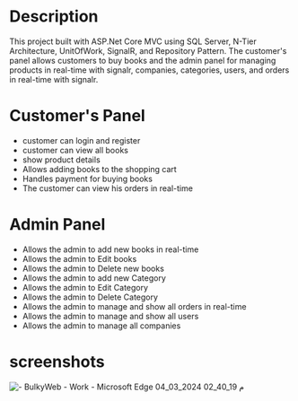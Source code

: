 # Description
This project built with ASP.Net Core MVC using SQL Server, N-Tier Architecture, UnitOfWork, SignalR, and Repository Pattern. The customer's panel allows customers to buy books and the admin panel for managing products in real-time with signalr, companies, categories, users, and orders in real-time with signalr.

# Customer's Panel
- customer can login and register
- customer can view all books
- show product details
- Allows adding books to the shopping cart
- Handles payment for buying books
- The customer can view his orders in real-time

# Admin Panel 
- Allows the admin to add new books in real-time
- Allows the admin to Edit books 
- Allows the admin to Delete new books 
- Allows the admin to add new Category 
- Allows the admin to Edit Category 
- Allows the admin to Delete Category
- Allows the admin to manage and show all orders in real-time
- Allows the admin to manage and show all users
- Allows the admin to manage all companies

# screenshots
![- BulkyWeb - Work - Microsoft​ Edge 04_03_2024 02_40_19 م](https://github.com/Yahya-Elebrashy/E-commerce-bookstore/assets/105698320/ef51688f-b5ff-4806-b888-38d77df2c411)
